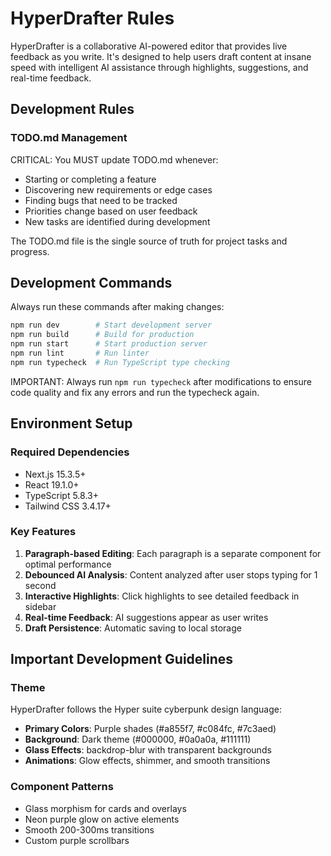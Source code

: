 # HyperDrafter Rules

HyperDrafter is a collaborative AI-powered editor that provides live feedback as you write. It's designed to help users draft content at insane speed with intelligent AI assistance through highlights, suggestions, and real-time feedback.

## Development Rules

### TODO.md Management
CRITICAL: You MUST update TODO.md whenever:
- Starting or completing a feature
- Discovering new requirements or edge cases
- Finding bugs that need to be tracked
- Priorities change based on user feedback
- New tasks are identified during development

The TODO.md file is the single source of truth for project tasks and progress.

## Development Commands

Always run these commands after making changes:

```bash
npm run dev        # Start development server
npm run build      # Build for production
npm run start      # Start production server
npm run lint       # Run linter
npm run typecheck  # Run TypeScript type checking
```

IMPORTANT: Always run `npm run typecheck` after modifications to ensure code quality and fix any errors and run the typecheck again.

## Environment Setup

### Required Dependencies
- Next.js 15.3.5+
- React 19.1.0+
- TypeScript 5.8.3+
- Tailwind CSS 3.4.17+

### Key Features

1. **Paragraph-based Editing**: Each paragraph is a separate component for optimal performance
2. **Debounced AI Analysis**: Content analyzed after user stops typing for 1 second
3. **Interactive Highlights**: Click highlights to see detailed feedback in sidebar
4. **Real-time Feedback**: AI suggestions appear as user writes
5. **Draft Persistence**: Automatic saving to local storage

## Important Development Guidelines

### Theme
HyperDrafter follows the Hyper suite cyberpunk design language:

- **Primary Colors**: Purple shades (#a855f7, #c084fc, #7c3aed)
- **Background**: Dark theme (#000000, #0a0a0a, #111111)
- **Glass Effects**: backdrop-blur with transparent backgrounds
- **Animations**: Glow effects, shimmer, and smooth transitions

### Component Patterns
- Glass morphism for cards and overlays
- Neon purple glow on active elements
- Smooth 200-300ms transitions
- Custom purple scrollbars
